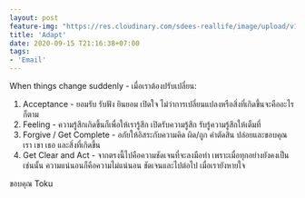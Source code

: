 ```yaml
---
layout: post
feature-img: "https://res.cloudinary.com/sdees-reallife/image/upload/v1555658919/sample_feature_img.png"
title: 'Adapt'
date: 2020-09-15 T21:16:38+07:00
tags:
- 'Email'
---
```

When things change suddenly - เมื่อเราต้องปรับเปลี่ยน:

1. Acceptance - ยอมรับ รับฟัง ยินยอม เปิดใจ ไม่ว่าการเปลี่ยนแปลงหรือสิ่งที่เกิดขึ้นจะคืออะไรก็ตาม
2. Feeling - ความรู้สึกเกิดขึ้นก็เพื่อให้เรารู้สึก เปิดรับความรู้สึก รับรู้ความรู้สึกให้เต็มที่
3. Forgive / Get Complete - อภัยให้อิสระกับความคิด ผิด/ถูก คำตัดสิน ปล่อยและขอบคุณเรา เขา เธอ และสิ่งที่เกิดขึ้น
4. Get Clear and Act - จากตรงนี้ไปคือความชัดเจนที่จะลงมือทำ เพราะเมื่อทุกอย่างยังคงเป็นเช่นนั้น ความแน่นอนก็คือความไม่แน่นอน ชัดเจนและไปต่อไป เมื่อเรายังหายใจ

ขอบคุณ Toku

<i class="fa fa-child" style="color:plum"></i>
